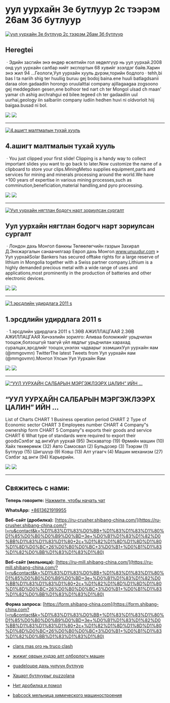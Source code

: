 # уул уурхайн 3e бутлуур 2c тээрэм 26ам 3б бутлуур

<a href="https://swt.shibang-china.com/?l=ru&img&k=%D1%83%D1%83%D0%BB+%D1%83%D1%83%D1%80%D1%85%D0%B0%D0%B9%D0%BD+3e+%D0%B1%D1%83%D1%82%D0%BB%D1%83%D1%83%D1%80+2c+%D1%82%D1%8D%D1%8D%D1%80%D1%8D%D0%BC+26%D0%B0%D0%BC+3%D0%B1+%D0%B1%D1%83%D1%82%D0%BB%D1%83%D1%83%D1%80" target="_blank">![уул уурхайн 3e бутлуур 2c тээрэм 26ам 3б бутлуур](http://static.shibang-china.com/all-800x300/486.jpg)</a>

## Heregtei
&nbsp;&#0183;&#32;Эдийн засгийн энэ өндөр өсөлтийн гол хөдөлгүүр нь уул уурхай.2008 онд уул уурхайн салбар нийт экспортын 68 хувийг эзэлдэг байв.Харин энэ жил 94 …Геологи,Уул уурхайн хууль дvрэм,торийн бодлого&nbsp;&#0183;&#32;tehh,bi bas l ta nariih shig ter huuliig buruu gej bodoj baina.ene huuli batlagdsanii daraa olon gadaadiin horongo oruulalttai company ajillagaagaa zogsoono gej meddegdsen gesen,ene bolhoor ted nart ch ter Mongol ulsad ch maan' yamar ch ashig avchrahgui ed bilee.tegeed ch ter gadaadiin uul uurhai,geology iin salbariin company iudiin hedhen huvi ni oldvorlolt hiij baigaa.busad ni bol.


<a href="https://whatsapp.shibangsoft.com/WhatsApp.php" target="_blank" title="WhatsApp">![](http://static.shibang-china.com/icon/whatsapp.png)</a> <a href="https://swt.shibang-china.com/?l=ru&icon&k=%D1%83%D1%83%D0%BB+%D1%83%D1%83%D1%80%D1%85%D0%B0%D0%B9%D0%BD+3e+%D0%B1%D1%83%D1%82%D0%BB%D1%83%D1%83%D1%80+2c+%D1%82%D1%8D%D1%8D%D1%80%D1%8D%D0%BC+26%D0%B0%D0%BC+3%D0%B1+%D0%B1%D1%83%D1%82%D0%BB%D1%83%D1%83%D1%80" target="_blank">![](http://static.shibang-china.com/icon/chat-ru.png)</a>

---

<a href="https://swt.shibang-china.com/?l=ru&img&k=%D1%83%D1%83%D0%BB+%D1%83%D1%83%D1%80%D1%85%D0%B0%D0%B9%D0%BD+3e+%D0%B1%D1%83%D1%82%D0%BB%D1%83%D1%83%D1%80+2c+%D1%82%D1%8D%D1%8D%D1%80%D1%8D%D0%BC+26%D0%B0%D0%BC+3%D0%B1+%D0%B1%D1%83%D1%82%D0%BB%D1%83%D1%83%D1%80" target="_blank">![4.ашигт малтмалын тухай хууль](http://static.shibang-china.com/all-800x300/142.jpg)</a>

## 4.ашигт малтмалын тухай хууль
&nbsp;&#0183;&#32;You just clipped your first slide! Clipping is a handy way to collect important slides you want to go back to later.Now customize the name of a clipboard to store your clips.MiningMetso supplies equipment,parts and services for mining and minerals processing around the world.We have +100 years of expertise in various mining processes,such as comminution,beneficiation,material handling,and pyro processing.


<a href="https://whatsapp.shibangsoft.com/WhatsApp.php" target="_blank" title="WhatsApp">![](http://static.shibang-china.com/icon/whatsapp.png)</a> <a href="https://swt.shibang-china.com/?l=ru&icon&k=%D1%83%D1%83%D0%BB+%D1%83%D1%83%D1%80%D1%85%D0%B0%D0%B9%D0%BD+3e+%D0%B1%D1%83%D1%82%D0%BB%D1%83%D1%83%D1%80+2c+%D1%82%D1%8D%D1%8D%D1%80%D1%8D%D0%BC+26%D0%B0%D0%BC+3%D0%B1+%D0%B1%D1%83%D1%82%D0%BB%D1%83%D1%83%D1%80" target="_blank">![](http://static.shibang-china.com/icon/chat-ru.png)</a>

---

<a href="https://swt.shibang-china.com/?l=ru&img&k=%D1%83%D1%83%D0%BB+%D1%83%D1%83%D1%80%D1%85%D0%B0%D0%B9%D0%BD+3e+%D0%B1%D1%83%D1%82%D0%BB%D1%83%D1%83%D1%80+2c+%D1%82%D1%8D%D1%8D%D1%80%D1%8D%D0%BC+26%D0%B0%D0%BC+3%D0%B1+%D0%B1%D1%83%D1%82%D0%BB%D1%83%D1%83%D1%80" target="_blank">![Уул уурхайн нягтлан бодогч нарт зориулсан сургалт](http://static.shibang-china.com/all-800x300/1166.jpg)</a>

## Уул уурхайн нягтлан бодогч нарт зориулсан сургалт
&nbsp;&#0183;&#32;Лондон дахь Монгол банкны Төлөөлөгчийн газрын Захирал Д.Энхжаргалын санаачилгаар Европ дахь Монгол.www.unuudur.com &#187; Уул уурхайSolar Bankers has secured offtake rights for a large reserve of lithium in Mongolia together with a Swiss partner company.Lithium is a highly demanded precious metal with a wide range of uses and applications,most prominently in the production of batteries and other electronic devices.


<a href="https://whatsapp.shibangsoft.com/WhatsApp.php" target="_blank" title="WhatsApp">![](http://static.shibang-china.com/icon/whatsapp.png)</a> <a href="https://swt.shibang-china.com/?l=ru&icon&k=%D1%83%D1%83%D0%BB+%D1%83%D1%83%D1%80%D1%85%D0%B0%D0%B9%D0%BD+3e+%D0%B1%D1%83%D1%82%D0%BB%D1%83%D1%83%D1%80+2c+%D1%82%D1%8D%D1%8D%D1%80%D1%8D%D0%BC+26%D0%B0%D0%BC+3%D0%B1+%D0%B1%D1%83%D1%82%D0%BB%D1%83%D1%83%D1%80" target="_blank">![](http://static.shibang-china.com/icon/chat-ru.png)</a>

---

<a href="https://swt.shibang-china.com/?l=ru&img&k=%D1%83%D1%83%D0%BB+%D1%83%D1%83%D1%80%D1%85%D0%B0%D0%B9%D0%BD+3e+%D0%B1%D1%83%D1%82%D0%BB%D1%83%D1%83%D1%80+2c+%D1%82%D1%8D%D1%8D%D1%80%D1%8D%D0%BC+26%D0%B0%D0%BC+3%D0%B1+%D0%B1%D1%83%D1%82%D0%BB%D1%83%D1%83%D1%80" target="_blank">![1.эрсдлийн удирдлага 2011 s](http://static.shibang-china.com/all-800x300/426.jpg)</a>

## 1.эрсдлийн удирдлага 2011 s
&nbsp;&#0183;&#32;1.эрсдлийн удирдлага 2011 s 1.ЗӨВ АЖИЛЛАЦГААЯ 2.ЗӨВ АЖИЛЛАЦГААЯ Хичээлийн зорилго: Аливаа боломжийг урьдчилан тооцож,болзошгүй таагүй үйл явдлыг урьдчилан харахад суралцах,эрсдлийг тооцох,үнэлэх чадварыг эзэмшихУул уурхайн яам (@mmgovmn) TwitterThe latest Tweets from Уул уурхайн яам (@mmgovmn).Монгол Улсын Уул Уурхайн Яам


<a href="https://whatsapp.shibangsoft.com/WhatsApp.php" target="_blank" title="WhatsApp">![](http://static.shibang-china.com/icon/whatsapp.png)</a> <a href="https://swt.shibang-china.com/?l=ru&icon&k=%D1%83%D1%83%D0%BB+%D1%83%D1%83%D1%80%D1%85%D0%B0%D0%B9%D0%BD+3e+%D0%B1%D1%83%D1%82%D0%BB%D1%83%D1%83%D1%80+2c+%D1%82%D1%8D%D1%8D%D1%80%D1%8D%D0%BC+26%D0%B0%D0%BC+3%D0%B1+%D0%B1%D1%83%D1%82%D0%BB%D1%83%D1%83%D1%80" target="_blank">![](http://static.shibang-china.com/icon/chat-ru.png)</a>

---

<a href="https://swt.shibang-china.com/?l=ru&img&k=%D1%83%D1%83%D0%BB+%D1%83%D1%83%D1%80%D1%85%D0%B0%D0%B9%D0%BD+3e+%D0%B1%D1%83%D1%82%D0%BB%D1%83%D1%83%D1%80+2c+%D1%82%D1%8D%D1%8D%D1%80%D1%8D%D0%BC+26%D0%B0%D0%BC+3%D0%B1+%D0%B1%D1%83%D1%82%D0%BB%D1%83%D1%83%D1%80" target="_blank">![“УУЛ УУРХАЙН САЛБАРЫН МЭРГЭЖЛЭЭРХ ЦАЛИН” ИЙН …](http://static.shibang-china.com/all-800x300/17.jpg)</a>

## “УУЛ УУРХАЙН САЛБАРЫН МЭРГЭЖЛЭЭРХ ЦАЛИН” ИЙН …
List of Charts CHART 1 Business operation period CHART 2 Type of Economic sector CHART 3 Employees number CHART 4 Company‟s ownership form CHART 5 Company‟s exports their goods and service CHART 6 What type of standards were required to export their goodsСэлбэг эд ангиУул уурхай (95) Экскаватор (19) Өрмийн машин (10) Хайх төхөөрөмж (32) Авто Самосвал (2) Бульдозер (3) Тээрэм (1) Бутлуур (15) Шигшүүр (9) Ковш (13) Алт угаагч (4) Машин механизм (27) Сэлбэг эд анги (94) Карьерийн.


<a href="https://whatsapp.shibangsoft.com/WhatsApp.php" target="_blank" title="WhatsApp">![](http://static.shibang-china.com/icon/whatsapp.png)</a> <a href="https://swt.shibang-china.com/?l=ru&icon&k=%D1%83%D1%83%D0%BB+%D1%83%D1%83%D1%80%D1%85%D0%B0%D0%B9%D0%BD+3e+%D0%B1%D1%83%D1%82%D0%BB%D1%83%D1%83%D1%80+2c+%D1%82%D1%8D%D1%8D%D1%80%D1%8D%D0%BC+26%D0%B0%D0%BC+3%D0%B1+%D0%B1%D1%83%D1%82%D0%BB%D1%83%D1%83%D1%80" target="_blank">![](http://static.shibang-china.com/icon/chat-ru.png)</a>

---
## Свяжитесь с нами:

**Теперь говорите:** [Нажмите, чтобы начать чат](https://swt.shibang-china.com?l=ru&contact&k=%D1%83%D1%83%D0%BB+%D1%83%D1%83%D1%80%D1%85%D0%B0%D0%B9%D0%BD+3e+%D0%B1%D1%83%D1%82%D0%BB%D1%83%D1%83%D1%80+2c+%D1%82%D1%8D%D1%8D%D1%80%D1%8D%D0%BC+26%D0%B0%D0%BC+3%D0%B1+%D0%B1%D1%83%D1%82%D0%BB%D1%83%D1%83%D1%80)

**WhatsApp:**  [+8613621919955](https://whatsapp.shibangsoft.com/WhatsApp.php)

**Веб-сайт (дробилка):** [https://ru-crusher.shibang-china.com/](https://ru-crusher.shibang-china.com/?l=ru&contact&k=%D1%83%D1%83%D0%BB+%D1%83%D1%83%D1%80%D1%85%D0%B0%D0%B9%D0%BD+3e+%D0%B1%D1%83%D1%82%D0%BB%D1%83%D1%83%D1%80+2c+%D1%82%D1%8D%D1%8D%D1%80%D1%8D%D0%BC+26%D0%B0%D0%BC+3%D0%B1+%D0%B1%D1%83%D1%82%D0%BB%D1%83%D1%83%D1%80)

**Веб-сайт (мельница):** [https://ru-mill.shibang-china.com/](https://ru-mill.shibang-china.com/?l=ru&contact&k=%D1%83%D1%83%D0%BB+%D1%83%D1%83%D1%80%D1%85%D0%B0%D0%B9%D0%BD+3e+%D0%B1%D1%83%D1%82%D0%BB%D1%83%D1%83%D1%80+2c+%D1%82%D1%8D%D1%8D%D1%80%D1%8D%D0%BC+26%D0%B0%D0%BC+3%D0%B1+%D0%B1%D1%83%D1%82%D0%BB%D1%83%D1%83%D1%80)

**Форма запроса:** [https://form.shibang-china.com](https://form.shibang-china.com?l=ru&contact&k=%D1%83%D1%83%D0%BB+%D1%83%D1%83%D1%80%D1%85%D0%B0%D0%B9%D0%BD+3e+%D0%B1%D1%83%D1%82%D0%BB%D1%83%D1%83%D1%80+2c+%D1%82%D1%8D%D1%8D%D1%80%D1%8D%D0%BC+26%D0%B0%D0%BC+3%D0%B1+%D0%B1%D1%83%D1%82%D0%BB%D1%83%D1%83%D1%80)

* [clans mas oro нь truco clash](../127/clans%20mas%20oro%20%D0%BD%D1%8C%20truco%20clash.md)

* [жижиг оврын хүдэр алт олборлогч машин](../126/%D0%B6%D0%B8%D0%B6%D0%B8%D0%B3%20%D0%BE%D0%B2%D1%80%D1%8B%D0%BD%20%D1%85%D2%AF%D0%B4%D1%8D%D1%80%20%D0%B0%D0%BB%D1%82%20%D0%BE%D0%BB%D0%B1%D0%BE%D1%80%D0%BB%D0%BE%D0%B3%D1%87%20%D0%BC%D0%B0%D1%88%D0%B8%D0%BD.md)

* [guadeloupe дахь чулуун бутлуур](../129/guadeloupe%20%D0%B4%D0%B0%D1%85%D1%8C%20%D1%87%D1%83%D0%BB%D1%83%D1%83%D0%BD%20%D0%B1%D1%83%D1%82%D0%BB%D1%83%D1%83%D1%80.md)

* [Хацарт бутлуурыг puzzolana](../127/%D0%A5%D0%B0%D1%86%D0%B0%D1%80%D1%82%20%D0%B1%D1%83%D1%82%D0%BB%D1%83%D1%83%D1%80%D1%8B%D0%B3%20puzzolana.md)

* [Нит дробилка и помол](../126/%D0%9D%D0%B8%D1%82%20%D0%B4%D1%80%D0%BE%D0%B1%D0%B8%D0%BB%D0%BA%D0%B0%20%D0%B8%20%D0%BF%D0%BE%D0%BC%D0%BE%D0%BB.md)

* [babcock мельница химического машиностроения](../126/babcock%20%D0%BC%D0%B5%D0%BB%D1%8C%D0%BD%D0%B8%D1%86%D0%B0%20%D1%85%D0%B8%D0%BC%D0%B8%D1%87%D0%B5%D1%81%D0%BA%D0%BE%D0%B3%D0%BE%20%D0%BC%D0%B0%D1%88%D0%B8%D0%BD%D0%BE%D1%81%D1%82%D1%80%D0%BE%D0%B5%D0%BD%D0%B8%D1%8F.md)
